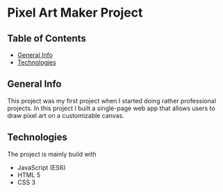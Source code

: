 # Pixel Art Maker Project

## Table of Contents

* [General Info](#General-Info)
* [Technologies](#Technologies)

## General Info

This project was my first project when I started doing rather professional projects.
In this project I built a single-page web app that allows users to draw pixel art on a customizable canvas.

## Technologies

The project is mainly build with

* JavaScript (ES6)
* HTML 5
* CSS 3

